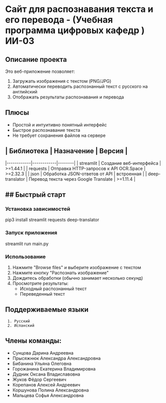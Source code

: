#  Сайт для распознавания текста и его перевода - (Учебная программа цифровых кафедр ) ИИ-03

##  Описание проекта

Это веб-приложение позволяет:
1. Загружать изображения с текстом (PNG/JPG)
2. Автоматически переводить распознанный текст с русского на английский
3. Отображать результаты распознавания и перевода

## Плюсы
- Простой и интуитивно понятный интерфейс
- Быстрое распознавание текста
- Не требует сохранения файлов на сервере

## | Библиотека | Назначение | Версия |

|------------|------------|--------|
| streamlit | Создание веб-интерфейса | >=1.44.1 |
| requests | Отправка HTTP-запросов к API OCR.Space | >=2.32.3 |
| json | Обработка JSON-ответов от API | встроенная |
| deep-translator | Перевод текста через Google Translate | >=1.11.4 |

## ##  Быстрый старт

### Установка зависимостей

pip3 install streamlit requests deep-translator

### Запуск приложения

streamlit run main.py

### Использование

1. Нажмите "Browse files" и выберите изображение с текстом
2. Нажмите кнопку "Распознать изображение"
3. Дождитесь обработки (обычно занимает несколько секунд)
4. Просмотрите результаты:
   - Исходный распознанный текст
   - Переведенный текст

##  Поддерживаемые языки

     1. Русский
     2. Испанский

## Члены команды:
- Сунцова Дарина Андреевна
- Прысяжнюк Александра Александровна
- Бибанина Ульяна Олеговна
- Горожанина Екатерина Владимировна
- Дудник Оксана Владиславовна
- Жуков Фёдор Сергеевич
- Корепанов Алексей Андреевич
- Коршунова Полина Александровна
- Мальцева Софья Александровна 
